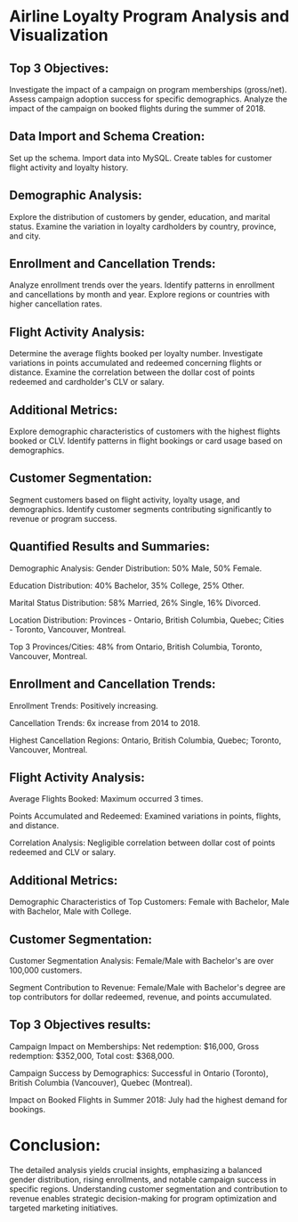 # Airline Loyalty Program Analysis and Visualization

## Top 3 Objectives:

Investigate the impact of a campaign on program memberships (gross/net).
Assess campaign adoption success for specific demographics.
Analyze the impact of the campaign on booked flights during the summer of 2018.

## Data Import and Schema Creation:

Set up the schema.
Import data into MySQL.
Create tables for customer flight activity and loyalty history.

## Demographic Analysis:

Explore the distribution of customers by gender, education, and marital status.
Examine the variation in loyalty cardholders by country, province, and city.

## Enrollment and Cancellation Trends:

Analyze enrollment trends over the years.
Identify patterns in enrollment and cancellations by month and year.
Explore regions or countries with higher cancellation rates.

## Flight Activity Analysis:

Determine the average flights booked per loyalty number.
Investigate variations in points accumulated and redeemed concerning flights or distance.
Examine the correlation between the dollar cost of points redeemed and cardholder's CLV or salary.

## Additional Metrics:

Explore demographic characteristics of customers with the highest flights booked or CLV.
Identify patterns in flight bookings or card usage based on demographics.

## Customer Segmentation:

Segment customers based on flight activity, loyalty usage, and demographics.
Identify customer segments contributing significantly to revenue or program success.


## Quantified Results and Summaries:

Demographic Analysis:
Gender Distribution: 50% Male, 50% Female.

Education Distribution: 40% Bachelor, 35% College, 25% Other.

Marital Status Distribution: 58% Married, 26% Single, 16% Divorced.

Location Distribution: Provinces - Ontario, British Columbia, Quebec; Cities - Toronto, Vancouver, Montreal.

Top 3 Provinces/Cities: 48% from Ontario, British Columbia, Toronto, Vancouver, Montreal.

## Enrollment and Cancellation Trends:

Enrollment Trends: Positively increasing.

Cancellation Trends: 6x increase from 2014 to 2018.

Highest Cancellation Regions: Ontario, British Columbia, Quebec; Toronto, Vancouver, Montreal.

## Flight Activity Analysis:

Average Flights Booked: Maximum occurred 3 times.

Points Accumulated and Redeemed: Examined variations in points, flights, and distance.

Correlation Analysis: Negligible correlation between dollar cost of points redeemed and CLV or salary.

## Additional Metrics:

Demographic Characteristics of Top Customers: Female with Bachelor, Male with Bachelor, Male with College.

## Customer Segmentation:

Customer Segmentation Analysis: Female/Male with Bachelor's are over 100,000 customers.

Segment Contribution to Revenue: Female/Male with Bachelor's degree are top contributors for dollar redeemed, revenue, and points accumulated.

## Top 3 Objectives results:

Campaign Impact on Memberships: Net redemption: $16,000, Gross redemption: $352,000, Total cost: $368,000.

Campaign Success by Demographics: Successful in Ontario (Toronto), British Columbia (Vancouver), Quebec (Montreal).

Impact on Booked Flights in Summer 2018: July had the highest demand for bookings.

# Conclusion:

The detailed analysis yields crucial insights, emphasizing a balanced gender distribution, rising enrollments, and notable campaign success in specific regions. 
Understanding customer segmentation and contribution to revenue enables strategic decision-making for program optimization and targeted marketing initiatives.
